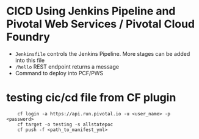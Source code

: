 # CICD Using Jenkins Pipeline and Pivotal Web Services / Pivotal Cloud Foundry
- `Jenkinsfile` controls the Jenkins Pipeline. More stages can be added into this file
- `/hello` REST endpoint returns a message
- Command to deploy into PCF/PWS
# testing cic/cd file from CF plugin
    
        cf login -a https://api.run.pivotal.io -u <user_name> -p <password>
        cf target -o testing -s allstatepoc
        cf push -f <path_to_manifest_yml>
        
        
        
